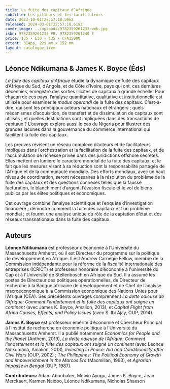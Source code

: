 ```yaml
---
title: La fuite des capitaux d’Afrique
subtitle: Les pilleurs et les facilitateurs
date: 2023-10-01T22:57:18.596Z
released: 2024-03-01T22:57:18.619Z
cover_image: ../uploads/9782359261233-web.jpg
isbn: 9782359261233 PB, 9782359261240 E
price: $35 • £30 • €35 • CFA15000
extent: 314pp, 229 mm x 152 mm
layout: catalogue_item
---
```

## Léonce Ndikumana & James K. Boyce (Éds)

*La fuite des capitaux d*’*Afrique* étudie la dynamique de fuite des capitaux d’Afrique du Sud, d’Angola, et de Côte d’Ivoire, pays qui ont, ces dernières décennies, enregistré des sorties illicites de capitaux à grande échelle. Pour chacun de ces pays, l’analyse quantitative, qualitative et institutionnelle est utilisée pour examiner le *modus operandi* de la fuite des capitaux. C’est-à-dire, qui sont les principaux acteurs nationaux et étrangers ; quels mécanismes d’acquisition, de transfert et de dissimulation de capitaux sont utilisés ; et quelles destinations sont impliquées dans des transactions de capitaux ? L’ouvrage explore aussi le cas du Nigeria pour illustrer des grandes lacunes dans la gouvernance du commerce international qui facilitent la fuite des capitaux.

Les preuves révèlent un réseau complexe d’acteurs et de facilitateurs impliqués dans l’orchestration et la facilitation de la fuite des capitaux, et de l’accumulation de richesse privée dans des juridictions offshore secrètes. Elles mettent en lumière le caractère mondial de la fuite des capitaux, et le fait que les mesures visant à sa réduction sont la responsabilité partagée de l’Afrique et de la communauté mondiale. Des efforts mondiaux, avec un haut niveau de coordination, seront nécessaires à la résolution du problème de la fuite des capitaux et des questions connexes telles que la fausse facturation, le blanchiment d’argent, l’évasion fiscale et le vol de biens publics par les élites politiques et économiques.

Cet ouvrage combine l’analyse scientifique et l’enquête d’investigation financière ; démontre comment la fuite des capitaux est un problème mondial ; et fournit une analyse unique du rôle de la captation d’état et des réseaux transnationaux dans la fuite des capitaux.

## **A﻿uteurs**

**Léonce Ndikumana** est professeur d’économie à l’Université du Massachusetts Amherst, où il est Directeur du programme sur la politique de développement en Afrique. Il est Andrew Carnegie Fellow, membre de la Commission indépendante pour la réforme de la fiscalité internationale des entreprises (ICRICT) et professeur honoraire d’économie à l'université du Cap et à l'Université de Stellenbosch en Afrique du Sud. Il a assumé les postes de Directeur des politiques opérationnelles, de Directeur de recherche à la Banque africaine de développement et de Chef de l’analyse macroéconomique à la Commission économique des Nations Unies pour l’Afrique (CEA). Ses précédents ouvrages comprennent *La dette odieuse de l’Afrique: Comment l’endettement et la fuite des capitaux ont saigné un continent* (avec James K. Boyce, Amalion, 2013), et *Capital Flight from Africa Causes, Effects, and Policy Issues* (avec S. Ibi Ajay, OUP, 2014).

**James K. Boyce** est professeur émérite d’économie et Chercheur Principal à l’Institut de recherche en économie politique à l’Université du Massachusetts Amherst. Il a publié notamment *Economics for People and the Planet* (Anthem, 2019), *La dette odieuse de l’Afrique: Comment l’endettement et la fuite des capitaux ont saigné un continent* (avec Léonce Ndikumana, Amalion, 2013)*, Investing in Peace: Aid and Conditionality after Civil Wars* (OUP, 2002) ; *The Philippines: The Political Economy of Growth and Impoverishment in the Marcos Era* (Macmillan, 1993), et *Agrarian Impasse in Bengal* (OUP, 1987).

**Contributeurs:** Adam Aboobaker, Melvin Ayogu, James K. Boyce, Jean Merckaert, Karmen Naidoo, Léonce Ndikumana, Nicholas Shaxson
